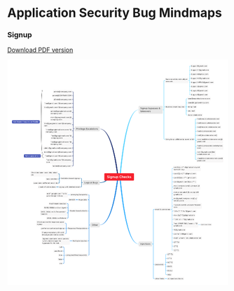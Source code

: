 # Application Security Bug Mindmaps

### Signup

[Download PDF version](https://github.com/avi7167/Mindmaps/blob/main/signup/SignupChecks.pdf)

![Signup checks](/SignupChecks.png)